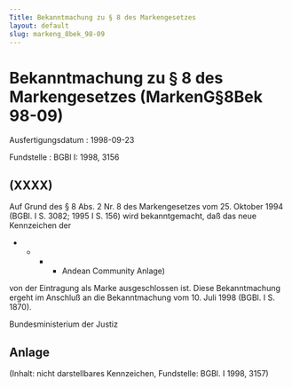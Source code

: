 ```yaml
---
Title: Bekanntmachung zu § 8 des Markengesetzes
layout: default
slug: markeng_8bek_98-09
---
```


# Bekanntmachung zu § 8 des Markengesetzes (MarkenG§8Bek 98-09)

Ausfertigungsdatum
:   1998-09-23

Fundstelle
:   BGBl I: 1998, 3156



## (XXXX)

Auf Grund des § 8 Abs. 2 Nr. 8 des Markengesetzes vom 25. Oktober 1994
(BGBl. I S. 3082; 1995 I S. 156) wird bekanntgemacht, daß das neue
Kennzeichen der

*
    *
        *
            *   Andean Community Anlage)












von der Eintragung als Marke ausgeschlossen ist.
Diese Bekanntmachung ergeht im Anschluß an die Bekanntmachung vom 10.
Juli 1998 (BGBl. I S. 1870).

Bundesministerium der Justiz


## Anlage

(Inhalt: nicht darstellbares Kennzeichen,
Fundstelle: BGBl. I 1998, 3157)


